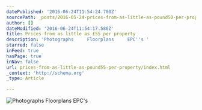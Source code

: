 ```yaml
---
datePublished: '2016-06-24T11:54:24.780Z'
sourcePath: _posts/2016-05-24-prices-from-as-little-as-pound50-per-property.md
author: []
dateModified: '2016-06-24T11:54:17.586Z'
title: Prices from as little as £55 per property
description: 'Photographs     Floorplans     EPC''s '
starred: false
inFeed: true
hasPage: true
inNav: false
url: prices-from-as-little-as-pound55-per-property/index.html
_context: 'http://schema.org'
_type: Article

---
```

![Photographs     Floorplans     EPC's ](https://s3-us-west-2.amazonaws.com/the-grid-img/p/678b0fdddb76c55c5c00b5fd5ea89b8d436ae905.jpg)